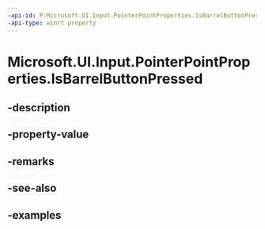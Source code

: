 ```yaml
---
-api-id: P:Microsoft.UI.Input.PointerPointProperties.IsBarrelButtonPressed
-api-type: winrt property
---
```


# Microsoft.UI.Input.PointerPointProperties.IsBarrelButtonPressed

<!--
public bool IsBarrelButtonPressed { get; }
-->


## -description

## -property-value

## -remarks

## -see-also

## -examples



